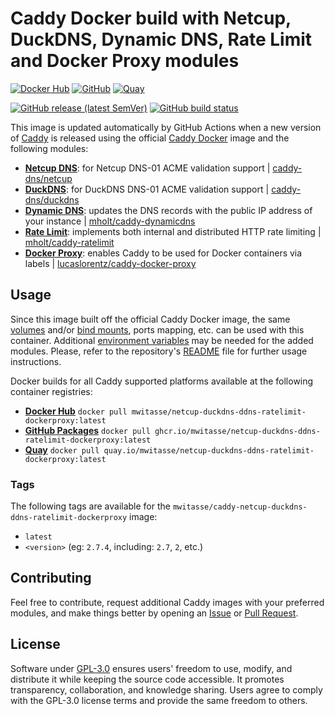 # Caddy Docker build with Netcup, DuckDNS, Dynamic DNS, Rate Limit and Docker Proxy modules

[![Docker Hub](https://img.shields.io/badge/Docker%20Hub%20-%20mwitasse%2Fcaddy--netcup--duckdns--ddns--ratelimit--dockerproxy%20-%20%230db7ed?style=flat&logo=docker)](https://hub.docker.com/r/mwitasse/caddy-netcup-duckdns-ddns-ratelimit-dockerproxy)
[![GitHub](https://img.shields.io/badge/GitHub%20-%20mwitasse%2Fcaddy--netcup--duckdns--ddns--ratelimit--dockerproxy%20-%20%23333?style=flat&logo=github)](https://ghcr.io/mwitasse/caddy-netcup-duckdns-ddns-ratelimit-dockerproxy)
[![Quay](https://img.shields.io/badge/Quay%20-%20mwitasse%2Fcaddy--netcup--duckdns--ddns--ratelimit--dockerproxy%20-%20%23CC0000?style=flat&logo=redhat)](https://quay.io/mwitasse/caddy-netcup-duckdns-ddns-ratelimit-dockerproxy)

[![GitHub release (latest SemVer)](https://img.shields.io/github/v/release/mwitasse/caddy-custom-builds?label=Release)](https://github.com/mwitasse/caddy-custom-builds/releases)
[![GitHub build status](https://img.shields.io/github/actions/workflow/status/mwitasse/caddy-custom-builds/build.caddy-netcup-duckdns-ddns-ratelimit-dockerproxy.yml?label=Build)](https://github.com/mwitasse/caddy-custom-builds/actions/workflows/build.caddy-netcup-duckdns-ddns-ratelimit-dockerproxy.yml)

This image is updated automatically by GitHub Actions when a new version of [Caddy](https://github.com/caddyserver/caddy) is released using the official [Caddy Docker](https://hub.docker.com/_/caddy) image and the following modules:
- [**Netcup DNS**](https://github.com/serfriz/caddy-custom-builds?tab=readme-ov-file#dns-modules): for Netcup DNS-01 ACME validation support | [caddy-dns/netcup](https://github.com/caddy-dns/netcup-ddns)
- [**DuckDNS**](https://github.com/serfriz/caddy-custom-builds?tab=readme-ov-file#dns-modules): for DuckDNS DNS-01 ACME validation support | [caddy-dns/duckdns](https://github.com/caddy-dns/duckdns)
- [**Dynamic DNS**](https://github.com/serfriz/caddy-custom-builds?tab=readme-ov-file#dynamic-dns): updates the DNS records with the public IP address of your instance | [mholt/caddy-dynamicdns](https://caddyserver.com/docs/modules/dynamic_dns)
- [**Rate Limit**](https://github.com/serfriz/caddy-custom-builds?tab=readme-ov-file#rate-limit): implements both internal and distributed HTTP rate limiting | [mholt/caddy-ratelimit](https://github.com/mholt/caddy-ratelimit)
- [**Docker Proxy**](https://github.com/serfriz/caddy-custom-builds?tab=readme-ov-file#docker-proxy): enables Caddy to be used for Docker containers via labels | [lucaslorentz/caddy-docker-proxy](https://github.com/lucaslorentz/caddy-docker-proxy)

## Usage

Since this image built off the official Caddy Docker image, the same [volumes](https://docs.docker.com/storage/volumes/) and/or [bind mounts](https://docs.docker.com/storage/bind-mounts/), ports mapping, etc. can be used with this container. Additional [environment variables](https://caddyserver.com/docs/caddyfile/concepts#environment-variables) may be needed for the added modules. Please, refer to the repository's [README](https://github.com/serfriz/caddy-custom-builds?tab=readme-ov-file#container-creation) file for further usage instructions.

Docker builds for all Caddy supported platforms available at the following container registries:
- [**Docker Hub**](https://hub.docker.com/r/mwitasse/caddy-netcup-duckdns-ddns-ratelimit-dockerproxy) `docker pull mwitasse/netcup-duckdns-ddns-ratelimit-dockerproxy:latest`
- [**GitHub Packages**](https://ghcr.io/mwitasse/caddy-netcup-duckdns-ddns-ratelimit-dockerproxy) `docker pull ghcr.io/mwitasse/netcup-duckdns-ddns-ratelimit-dockerproxy:latest`
- [**Quay**](https://quay.io/mwitasse/caddy-netcup-duckdns-ddns-ratelimit-dockerproxy) `docker pull quay.io/mwitasse/netcup-duckdns-ddns-ratelimit-dockerproxy:latest`

### Tags

The following tags are available for the `mwitasse/caddy-netcup-duckdns-ddns-ratelimit-dockerproxy` image:

- `latest`
- `<version>` (eg: `2.7.4`, including: `2.7`, `2`, etc.)

## Contributing

Feel free to contribute, request additional Caddy images with your preferred modules, and make things better by opening an [Issue](https://github.com/mwitasse/caddy-custom-builds/issues) or [Pull Request](https://github.com/mwitasse/caddy-custom-builds/pulls).

## License

Software under [GPL-3.0](https://github.com/mwitasse/caddy-custom-builds/blob/main/LICENSE) ensures users' freedom to use, modify, and distribute it while keeping the source code accessible. It promotes transparency, collaboration, and knowledge sharing. Users agree to comply with the GPL-3.0 license terms and provide the same freedom to others.